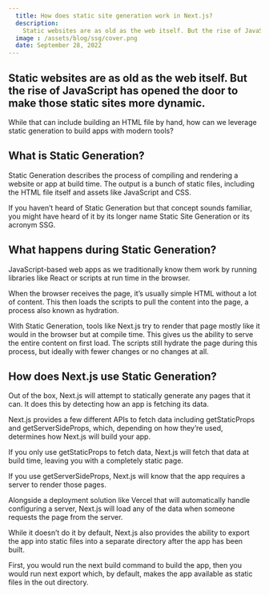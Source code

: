 ```yaml
---
  title: How does static site generation work in Next.js?
  description:
    Static websites are as old as the web itself. But the rise of JavaScript has opened the door to make those static sites more dynamic. Static websites are as old as the web itself. But the rise of JavaScript has opened the door to make those static sites more dynamic. Static websites are as old as the web itself. But the rise of JavaScript has opened the door to make those static sites more dynamic.
  image : /assets/blog/ssg/cover.png
  date: September 28, 2022
---
```


## Static websites are as old as the web itself. But the rise of JavaScript has opened the door to make those static sites more dynamic.

While that can include building an HTML file by hand, how can we leverage static generation to build apps with modern tools?

## What is Static Generation?

Static Generation describes the process of compiling and rendering a website or app at build time. The output is a bunch of static files, including the HTML file itself and assets like JavaScript and CSS.

If you haven’t heard of Static Generation but that concept sounds familiar, you might have heard of it by its longer name Static Site Generation or its acronym SSG.

## What happens during Static Generation?

JavaScript-based web apps as we traditionally know them work by running libraries like React or scripts at run time in the browser.

When the browser receives the page, it’s usually simple HTML without a lot of content. This then loads the scripts to pull the content into the page, a process also known as hydration.

With Static Generation, tools like Next.js try to render that page mostly like it would in the browser but at compile time. This gives us the ability to serve the entire content on first load. The scripts still hydrate the page during this process, but ideally with fewer changes or no changes at all.

## How does Next.js use Static Generation?

Out of the box, Next.js will attempt to statically generate any pages that it can. It does this by detecting how an app is fetching its data.

Next.js provides a few different APIs to fetch data including getStaticProps and getServerSideProps, which, depending on how they’re used, determines how Next.js will build your app.

If you only use getStaticProps to fetch data, Next.js will fetch that data at build time, leaving you with a completely static page.

If you use getServerSideProps, Next.js will know that the app requires a server to render those pages.

Alongside a deployment solution like Vercel that will automatically handle configuring a server, Next.js will load any of the data when someone requests the page from the server.

While it doesn’t do it by default, Next.js also provides the ability to export the app into static files into a separate directory after the app has been built.

First, you would run the next build command to build the app, then you would run next export which, by default, makes the app available as static files in the out directory.
